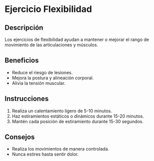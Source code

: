 # Ejercicio Flexibilidad

## Descripción
Los ejercicios de flexibilidad ayudan a mantener o mejorar el rango de movimiento de las articulaciones y músculos.

## Beneficios
- Reduce el riesgo de lesiones.
- Mejora la postura y alineación corporal.
- Alivia la tensión muscular.

## Instrucciones
1. Realiza un calentamiento ligero de 5-10 minutos.
2. Haz estiramientos estáticos o dinámicos durante 15-20 minutos.
3. Mantén cada posición de estiramiento durante 15-30 segundos.

## Consejos
- Realiza los movimientos de manera controlada.
- Nunca estires hasta sentir dolor.